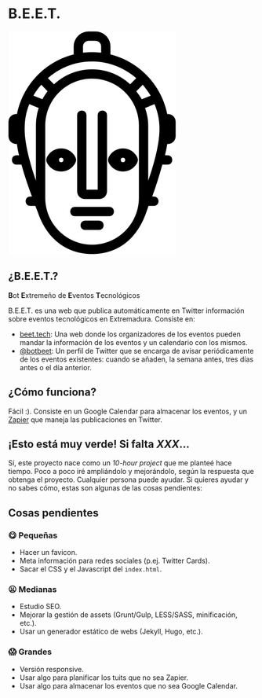 # B.E.E.T.

![B.E.E.T. logo](/img/logo.png)

## ¿B.E.E.T.?
**B**ot **E**xtremeño de **E**ventos **T**ecnológicos

B.E.E.T. es una web que publica automáticamente en Twitter información sobre eventos tecnológicos en Extremadura. Consiste en:

* [beet.tech](http://beet.tech): Una web donde los organizadores de los eventos pueden mandar la información de los eventos y un calendario con los mismos.
* [@botbeet](http://twitter.com/botbeet): Un perfil de Twitter que se encarga de avisar periódicamente de los eventos existentes: cuando se añaden, la semana antes, tres días antes o el día anterior.

## ¿Cómo funciona?
Fácil :). Consiste en un Google Calendar para almacenar los eventos, y un [Zapier](http://zapier.com) que maneja las publicaciones en Twitter.

## ¡Esto está muy verde! Si falta *XXX*...
Sí, este proyecto nace como un *10-hour project* que me planteé hace tiempo. Poco a poco iré ampliándolo y mejorándolo, según la respuesta que obtenga el proyecto. Cualquier persona puede ayudar. Si quieres ayudar y no sabes cómo, estas son algunas de las cosas pendientes:

## Cosas pendientes

### :yum: Pequeñas
* Hacer un favicon.
* Meta información para redes sociales (p.ej. Twitter Cards).
* Sacar el CSS y el Javascript del `index.html`.

### :frowning: Medianas
* Estudio SEO.
* Mejorar la gestión de assets (Grunt/Gulp, LESS/SASS, minificación, etc.).
* Usar un generador estático de webs (Jekyll, Hugo, etc.).

### :scream: Grandes
* Versión responsive.
* Usar algo para planificar los tuits que no sea Zapier.
* Usar algo para almacenar los eventos que no sea Google Calendar.
